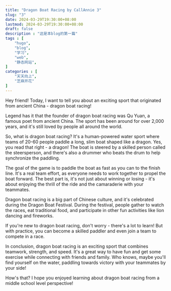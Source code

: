```yaml
---
title: "Dragon Boat Racing by CallAnnie 3"
slug: "3"
date: 2024-03-29T19:30:00+08:00
lastmod: 2024-03-29T19:30:00+08:00 
draft: false
description : "这是本blog的第一篇"
tags : [
    "hugo",
    "blog",
    "学习",
    "web",
    "静态网站",
]
categories : [
    "天天向上",
    "芝麻开花"
]
---
```



Hey friend! Today, I want to tell you about an exciting sport that originated from ancient China - dragon boat racing!

Legend has it that the founder of dragon boat racing was Qu Yuan, a famous poet from ancient China. The sport has been around for over 2,000 years, and it's still loved by people all around the world.

So, what is dragon boat racing? It's a human-powered water sport where teams of 20-60 people paddle a long, slim boat shaped like a dragon. Yes, you read that right - a dragon! The boat is steered by a skilled person called the steersperson, and there's also a drummer who beats the drum to help synchronize the paddling.

The goal of the game is to paddle the boat as fast as you can to the finish line. It's a real team effort, as everyone needs to work together to propel the boat forward. The best part is, it's not just about winning or losing - it's about enjoying the thrill of the ride and the camaraderie with your teammates.

Dragon boat racing is a big part of Chinese culture, and it's celebrated during the Dragon Boat Festival. During the festival, people gather to watch the races, eat traditional food, and participate in other fun activities like lion dancing and fireworks.

If you're new to dragon boat racing, don't worry - there's a lot to learn! But with practice, you can become a skilled paddler and even join a team to compete in a race.

In conclusion, dragon boat racing is an exciting sport that combines teamwork, strength, and speed. It's a great way to have fun and get some exercise while connecting with friends and family. Who knows, maybe you'll find yourself on the water, paddling towards victory with your teammates by your side!

How's that? I hope you enjoyed learning about dragon boat racing from a middle school level perspective!